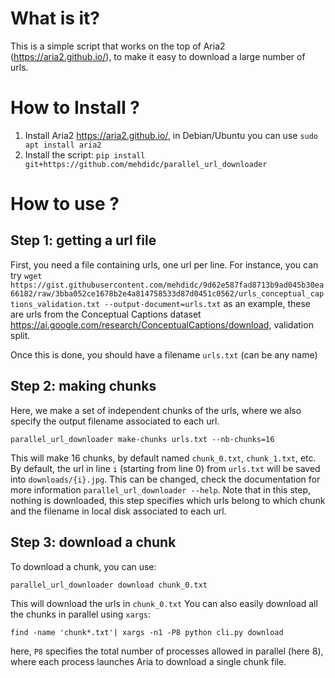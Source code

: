 # What is it?

This is a simple script that works on the top of Aria2 (<https://aria2.github.io/>),
to make it easy to download a large number of urls.

# How to Install ?

1. Install Aria2 <https://aria2.github.io/>, in Debian/Ubuntu you can use `sudo apt install aria2`
2. Install the script: `pip install git+https://github.com/mehdidc/parallel_url_downloader`

# How to use ?

## Step 1: getting a url file

First, you need a file containing urls, one url per line.
For instance, you can try `wget https://gist.githubusercontent.com/mehdidc/9d62e587fad8713b9ad045b30ea66182/raw/3bba052ce1678b2e4a814758533d87d0451c0562/urls_conceptual_captions_validation.txt --output-document=urls.txt` as an example, these are urls from
the Conceptual Captions dataset <https://ai.google.com/research/ConceptualCaptions/download>,
validation split.

Once this is done, you should have a filename `urls.txt` (can be any name)

## Step 2: making chunks

Here, we make a set of independent chunks of the urls, where we also specify
the output filename associated to each url. 

`parallel_url_downloader make-chunks urls.txt --nb-chunks=16`

This will make 16 chunks, by default named `chunk_0.txt`, `chunk_1.txt`, etc.
By default, the url in line `i` (starting from line 0) from `urls.txt` will be saved into `downloads/{i}.jpg`. 
This can be changed, check the documentation for more information `parallel_url_downloader --help`.
Note that in this step, nothing is downloaded, this step specifies which urls belong to which chunk and
the filename in local disk associated to each url.

## Step 3: download a chunk

To download a chunk, you can use:

`parallel_url_downloader download chunk_0.txt`

This will download the urls in `chunk_0.txt`
You can also easily download all the chunks in parallel using `xargs`:

`find -name 'chunk*.txt'| xargs -n1 -P8 python cli.py download`

here, `P8` specifies the total number of processes allowed in parallel (here 8), where each process
launches Aria to download a single chunk file.
